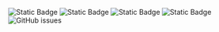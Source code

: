 ![Static Badge](https://img.shields.io/badge/blacklists-60-000000) ![Static Badge](https://img.shields.io/badge/blacklisted-2821507-cc0000) ![Static Badge](https://img.shields.io/badge/whitelisted-2249-00CC00) ![Static Badge](https://img.shields.io/badge/streaming_blacklist-28107-000000) ![GitHub issues](https://img.shields.io/github/issues/fabriziosalmi/blacklists)
